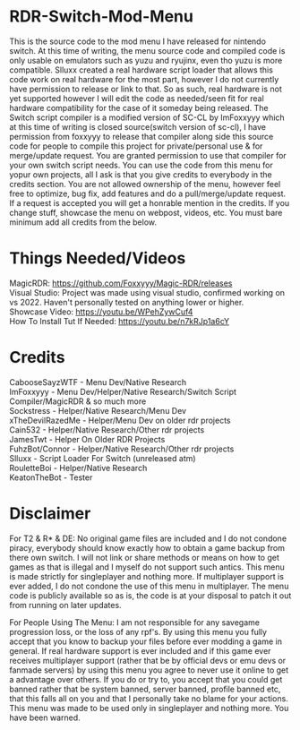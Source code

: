 # RDR-Switch-Mod-Menu
This is the source code to the mod menu I have released for nintendo switch.
At this time of writing, the menu source code and compiled code is only usable on emulators such as yuzu and ryujinx, even tho yuzu is more compatible.
Slluxx created a real hardware script loader that allows this code work on real hardware for the most part, however I do not currently have permission to release or link to that.
So as such, real hardware is not yet supported however I will edit the code as needed/seen fit for real hardware compatibility for the case of it someday being released.
The Switch script compiler is a modified version of SC-CL by ImFoxxyyy which at this time of writing is closed source(switch version of sc-cl), I have permission from foxxyyy to release that compiler along side this source code for people to compile this project for private/personal use & for merge/update request. You are granted permission to use that compiler for your own switch script needs.
You can use the code from this menu for yopur own projects, all I ask is that you give credits to everybody in the credits section. You are not allowed ownership of the menu, however feel free to optimize, bug fix, add features and do a pull/merge/update request. If a request is accepted you will get a honrable mention in the credits. If you change stuff, showcase the menu on webpost, videos, etc. You must bare minimum add all credits from the below.

# Things Needed/Videos
MagicRDR: https://github.com/Foxxyyy/Magic-RDR/releases<br>
Visual Studio: Project was made using visual studio, confirmed working on vs 2022. Haven't personally tested on anything lower or higher.<br>
Showcase Video: https://youtu.be/WPehZywCuf4<br>
How To Install Tut If Needed: https://youtu.be/n7kRJp1a6cY

# Credits
CabooseSayzWTF - Menu Dev/Native Research<br>
ImFoxxyyy - Menu Dev/Helper/Native Research/Switch Script Compiler/MagicRDR & so much more<br>
Sockstress - Helper/Native Research/Menu Dev<br>
xTheDevilRazedMe - Helper/Menu Dev on older rdr projects<br>
Cain532 - Helper/Native Research/Other rdr projects<br>
JamesTwt - Helper On Older RDR Projects<br>
FuhzBot/Connor - Helper/Native Research/Other rdr projects<br>
Slluxx - Script Loader For Switch (unreleased atm)<br>
RouletteBoi - Helper/Native Research<br>
KeatonTheBot - Tester<br>

# Disclaimer
For T2 & R* & DE: No original game files are included and I do not condone piracy, everybody should know exactly how to obtain a game backup from there own switch. I will not link or share methods or means on how to get games as that is illegal and I myself do not support such antics. This menu is made strictly for singleplayer and nothing more. If multiplayer support is ever added, I do not condone the use of this menu in multiplayer. The menu code is publicly available so as is, the code is at your disposal to patch it out from running on later updates.

For People Using The Menu: I am not responsible for any savegame progression loss, or the loss of any rpf's. By using this menu you fully accept that you know to backup your files before ever modding a game in general. If real hardware support is ever included and if this game ever receives multiplayer support (rather that be by official devs or emu devs or fanmade servers)
by using this menu you agree to never use it online to get a advantage over others. If you do or try to, you accept that you could get banned rather that be system banned, server banned, profile banned etc, that this falls all on you and that I personally take no blame for your actions. This menu was made to be used only in singleplayer and nothing more. You have been warned.
